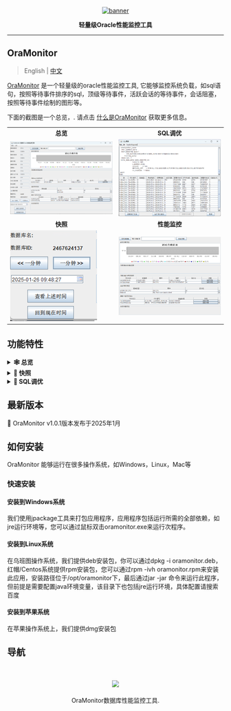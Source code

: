<p align="center">
<a href="https://huangkj.com/"><img src="documents/images/oramonitor-icon.gif" alt="banner" width="200px"></a>
</p>

<p align="center">
<b>轻量级Oracle性能监控工具</b>
</p>

----

## OraMonitor

> English | [中文](README_zh.md)

[OraMonitor](https://huangkj.com/) 是一个轻量级的oracle性能监控工具, 它能够监控系统负载，如sql语句，按照等待事件排序的sql，顶级等待事件，活跃会话的等待事件，会话阻塞，按照等待事件绘制的图形等。

下面的截图是一个总览，. 请点击 [什么是OraMonitor](https://huangkj.com/docs/introduction/what-is-oramonitor/) 获取更多信息。

<table>
  <tr>
      <td width="50%" align="center"><b>总览</b></td>
      <td width="50%" align="center"><b>SQL调优</b></td>
  </tr>
  <tr>
     <td><img src="documents/images/overview_zh.png" alt=""/></td>
     <td><img src="documents/images/sql_tuning_zh.png" alt=""/></td>
  </tr>
  <tr>
      <td width="50%" align="center"><b>快照</b></td>
      <td width="50%" align="center"><b>性能监控</b></td>
  </tr>
  <tr>
     <td><img src="documents/images/snapshot_zh.png" alt=""/></td>
     <td><img src="documents/images/performance_monitor_zh.png" alt=""/></td>
  </tr>
</table>

## 功能特性

<details>
  <summary><b>🕸 总览</b></summary>
  提供总览视图，关注会话、SQL等性能监控指标及视图<a href="https://huangkj.com/docs//">Learn more</a>.
  </details>

<details>
  <summary><b>🔗 快照</b></summary>
  提供快照，易于比较不同时间的系统指标
  </details>

<details>
  <summary><b>🤖 SQL调优</b></summary>
  提供SQL调优建议<a href="https://huangkj.com/">Learn more</a>.
  </details>
  
## 最新版本

🎉 OraMonitor v1.0.1版本发布于2025年1月

## 如何安装

OraMonitor 能够运行在很多操作系统，如Windows，Linux，Mac等

### 快速安装

#### 安装到Windows系统
我们使用jpackage工具来打包应用程序，应用程序包括运行所需的全部依赖，如jre运行环境等，您可以通过鼠标双击oramonitor.exe来运行次程序。

#### 安装到Linux系统
在乌班图操作系统，我们提供deb安装包，你可以通过dpkg -i oramonitor.deb，红帽/Centos系统提供rpm安装包，您可以通过rpm -ivh oramonitor.rpm来安装此应用，安装路径位于/opt/oramonitor下，最后通过jar -jar 命令来运行此程序，但前提是需要配置java环境变量，该目录下也包括jre运行环境，具体配置请搜索百度

#### 安装到苹果系统
在苹果操作系统上，我们提供dmg安装包

## 导航

<p align="center">
<br/><br/>
<img src="documents/images/logo.png" width="150" alt=""/>&nbsp;&nbsp;<img src="https://huangkj.com/images/log.png" width="200"/>&nbsp;&nbsp;
<br/><br/>
OraMonitor数据库性能监控工具.
</p>
